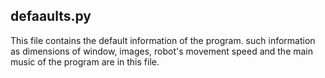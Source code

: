 ## defaaults.py

This file contains the default information of the program. such information as dimensions of window, images, robot's movement speed and the main music of the program are in this file.
